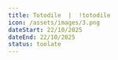 ```yaml
---
title: Totodile  |  !totodile
icon: /assets/images/3.png
dateStart: 22/10/2025
dateEnd: 22/10/2025
status: toolate
---
```

